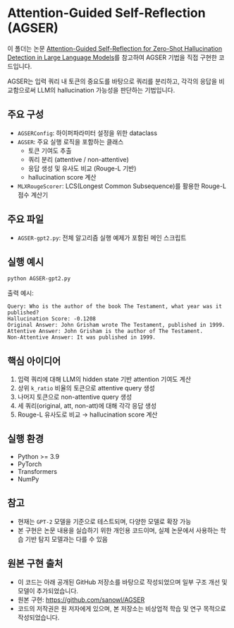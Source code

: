 # Attention-Guided Self-Reflection (AGSER)

이 폴더는 논문 [Attention-Guided Self-Reflection for Zero-Shot Hallucination Detection in Large Language Models](https://arxiv.org/abs/2402.06679)를 참고하여 AGSER 기법을 직접 구현한 코드입니다.

AGSER는 입력 쿼리 내 토큰의 중요도를 바탕으로 쿼리를 분리하고, 각각의 응답을 비교함으로써 LLM의 hallucination 가능성을 판단하는 기법입니다.


## 주요 구성
- `AGSERConfig`: 하이퍼파라미터 설정을 위한 dataclass
- `AGSER`: 주요 실행 로직을 포함하는 클래스
  - 토큰 기여도 추출
  - 쿼리 분리 (attentive / non-attentive)
  - 응답 생성 및 유사도 비교 (Rouge-L 기반)
  - hallucination score 계산
- `MLXRougeScorer`: LCS(Longest Common Subsequence)를 활용한 Rouge-L 점수 계산기


## 주요 파일
- `AGSER-gpt2.py`: 전체 알고리즘 실행 예제가 포함된 메인 스크립트


## 실행 예시
```bash
python AGSER-gpt2.py
```
출력 예시:
```
Query: Who is the author of the book The Testament, what year was it published?
Hallucination Score: -0.1208
Original Answer: John Grisham wrote The Testament, published in 1999.
Attentive Answer: John Grisham is the author of The Testament.
Non-Attentive Answer: It was published in 1999.
```


## 핵심 아이디어
1. 입력 쿼리에 대해 LLM의 hidden state 기반 attention 기여도 계산
2. 상위 `k_ratio` 비율의 토큰으로 attentive query 생성
3. 나머지 토큰으로 non-attentive query 생성
4. 세 쿼리(original, att, non-att)에 대해 각각 응답 생성
5. Rouge-L 유사도로 비교 → hallucination score 계산


## 실행 환경
- Python >= 3.9
- PyTorch
- Transformers
- NumPy


## 참고
- 현재는 `GPT-2` 모델을 기준으로 테스트되며, 다양한 모델로 확장 가능
- 본 구현은 논문 내용을 실습하기 위한 개인용 코드이며, 실제 논문에서 사용하는 학습 기반 탐지 모델과는 다를 수 있음


## 원본 구현 출처
- 이 코드는 아래 공개된 GitHub 저장소를 바탕으로 작성되었으며 일부 구조 개선 및 모델이 추가되었습니다.
- 원본 구현: https://github.com/sanowl/AGSER
- 코드의 저작권은 원 저자에게 있으며, 본 저장소는 비상업적 학습 및 연구 목적으로 작성되었습니다.

